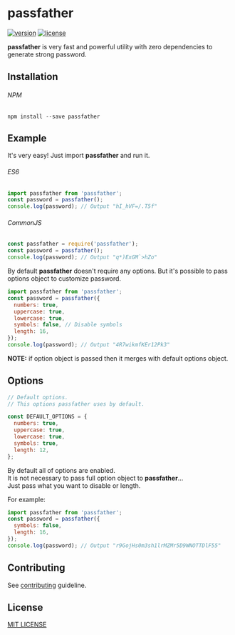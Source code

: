 # passfather
[![version](https://img.shields.io/npm/v/passfather.svg?style=flat-square)](https://www.npmjs.com/package/passfather)
[![license](https://img.shields.io/github/license/vyushin/passfather.svg?style=flat-square)](https://github.com/vyushin/passfather/blob/master/LICENSE)

**passfather** is very fast and powerful utility with zero dependencies to generate strong password.

## Installation

###### NPM
`npm install --save passfather`

## Example

It's very easy! Just import **passfather** and run it.

###### ES6

```javascript
import passfather from 'passfather';
const password = passfather();
console.log(password); // Output "hI_hVF=/.T5f"
```

###### CommonJS

```javascript
const passfather = require('passfather');
const password = passfather();
console.log(password); // Output "q*)ExGM`>hZo"
```

By default **passfather** doesn't require any options. But it's possible to pass options object to
customize password.

```javascript
import passfather from 'passfather';
const password = passfather({
  numbers: true,
  uppercase: true,
  lowercase: true,
  symbols: false, // Disable symbols
  length: 16,
});
console.log(password); // Output "4R7wikmfKEr12Pk3"
```

**NOTE:** if option object is passed then it merges with default options object.

## Options

```javascript
// Default options.
// This options passfather uses by default.

const DEFAULT_OPTIONS = {
  numbers: true,
  uppercase: true,
  lowercase: true,
  symbols: true,
  length: 12,
};
```
By default all of options are enabled.<br/>
It is not necessary to pass full option object to **passfather**...<br/>
Just pass what you want to disable or length.

For example:

```javascript
import passfather from 'passfather';
const password = passfather({
  symbols: false,
  length: 16,
});
console.log(password); // Output "r9GojHs0m3sh1lrMZMr5D9WNOTTDlF55"
```

## Contributing

See [contributing](https://github.com/vyushin/passfather/blob/master/CONTRIBUTING.md) guideline.

## License
[MIT LICENSE](https://github.com/vyushin/passfather/blob/master/LICENSE)
